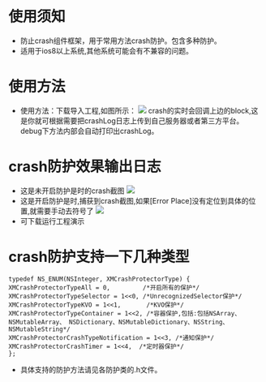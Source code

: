 # **使用须知**  
* 防止crash组件框架，用于常用方法crash防护。包含多种防护。
* 适用于ios8以上系统,其他系统可能会有不兼容的问题。

# **使用方法**
* 使用方法：下载导入工程,如图所示：
![](https://github.com/SmatMing/XMCrashProtector/blob/master/Resource/1.jpg)
crash的实时会回调上边的block,这是你就可根据需要把crashLog日志上传到自己服务器或者第三方平台。debug下方法内部会自动打印出crashLog。

# **crash防护效果输出日志**
* 这是未开启防护是时的crash截图
![](https://github.com/SmatMing/XMCrashProtector/blob/master/Resource/2.jpg)
* 这是开启防护是时,捕获到crash截图,如果[Error Place]没有定位到具体的位置,就需要手动去符号了
![](https://github.com/SmatMing/XMCrashProtector/blob/master/Resource/3.jpg)
* 可下载运行工程演示

# **crash防护支持一下几种类型**
```
typedef NS_ENUM(NSInteger, XMCrashProtectorType) {
XMCrashProtectorTypeAll = 0,         /*开启所有的保护*/
XMCrashProtectorTypeSelector = 1<<0, /*UnrecognizedSelector保护*/
XMCrashProtectorTypeKVO = 1<<1,       /*KVO保护*/
XMCrashProtectorTypeContainer = 1<<2, /*容器保护,包括:包括NSArray、NSMutableArray、 NSDictionary、NSMutableDictionary、NSString、 NSMutableString*/
XMCrashProtectorCrashTypeNotification = 1<<3, /*通知保护*/
XMCrashProtectorCrashTimer = 1<<4,  /*定时器保护*/
};
```
* 具体支持的防护方法请见各防护类的.h文件。

